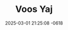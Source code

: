---
layout: cast
date: 2025-03-01 21:25:08 -0618
categories: actor

# Site Attributes
title: "Voos Yaj"
permalink: "/cast/Voos_Yaj"

# Actor/Actress Attributes
thumbnail: "/assets/images/cast_thumbnails/Voos Yaj.jpeg"
---